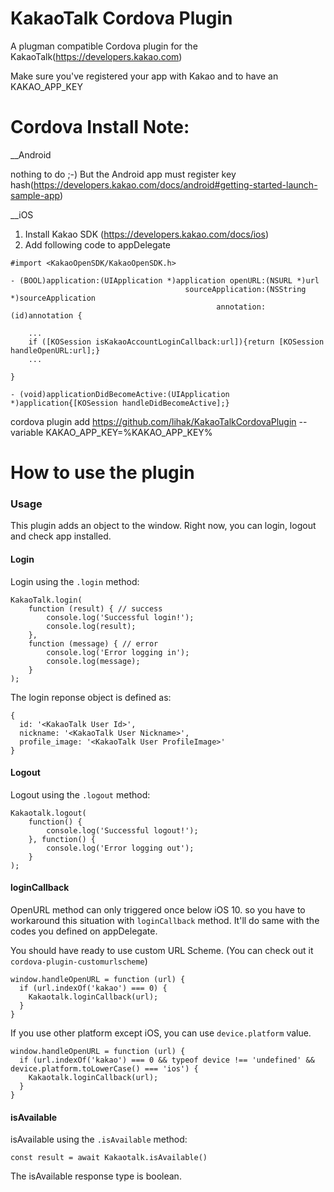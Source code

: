 KakaoTalk Cordova Plugin
========================

A plugman compatible Cordova plugin for the KakaoTalk(https://developers.kakao.com)

Make sure you've registered your app with Kakao and to have an KAKAO_APP_KEY

Cordova Install Note:
========================

__Android

nothing to do ;-)
But the Android app must register key hash(https://developers.kakao.com/docs/android#getting-started-launch-sample-app)


__iOS

1. Install Kakao SDK (https://developers.kakao.com/docs/ios)
2. Add following code to appDelegate

```
#import <KakaoOpenSDK/KakaoOpenSDK.h>

- (BOOL)application:(UIApplication *)application openURL:(NSURL *)url
                                       sourceApplication:(NSString *)sourceApplication
                                              annotation:(id)annotation {

    ...
    if ([KOSession isKakaoAccountLoginCallback:url]){return [KOSession handleOpenURL:url];}
    ...
    
}

- (void)applicationDidBecomeActive:(UIApplication *)application{[KOSession handleDidBecomeActive];}
```

cordova plugin add https://github.com/lihak/KakaoTalkCordovaPlugin --variable KAKAO_APP_KEY=%KAKAO_APP_KEY%


How to use the plugin
========================

### Usage

This plugin adds an object to the window. Right now, you can login, logout and check app installed.

#### Login

Login using the `.login` method:
```
KakaoTalk.login(
    function (result) { // success
        console.log('Successful login!');
		console.log(result);
    },
    function (message) { // error
        console.log('Error logging in');
		console.log(message);
    }
);
```

The login reponse object is defined as:
```
{
  id: '<KakaoTalk User Id>',
  nickname: '<KakaoTalk User Nickname>',
  profile_image: '<KakaoTalk User ProfileImage>'
}
```

#### Logout

Logout using the `.logout` method:
```
Kakaotalk.logout(
	function() {
		console.log('Successful logout!');
	}, function() {
		console.log('Error logging out');
	}
);
```

#### loginCallback

OpenURL method can only triggered once below iOS 10. so you have to workaround this situation with `loginCallback` method. It'll do same with the codes you defined on appDelegate.

You should have ready to use custom URL Scheme. (You can check out it `cordova-plugin-customurlscheme`)

```
window.handleOpenURL = function (url) {
  if (url.indexOf('kakao') === 0) {
    Kakaotalk.loginCallback(url);
  }
}
```

If you use other platform except iOS, you can use `device.platform` value.

```
window.handleOpenURL = function (url) {
  if (url.indexOf('kakao') === 0 && typeof device !== 'undefined' && device.platform.toLowerCase() === 'ios') {
    Kakaotalk.loginCallback(url);
  }
}
```

#### isAvailable

isAvailable using the `.isAvailable` method:
```
const result = await Kakaotalk.isAvailable()
```

The isAvailable response type is boolean.
